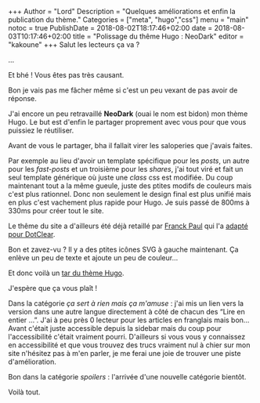 +++
Author = "Lord"
Description = "Quelques améliorations et enfin la publication du thème."
Categories = ["meta", "hugo","css"]
menu = "main"
notoc = true
PublishDate = 2018-08-02T18:17:46+02:00
date = 2018-08-03T10:17:46+02:00
title = "Polissage du thême Hugo : NeoDark"
editor = "kakoune"
+++
Salut les lecteurs ça va ?

…

Et bhé !
Vous êtes pas très causant.

Bon je vais pas me fâcher même si c'est un peu vexant de pas avoir de réponse.

J'ai encore un peu retravaillé **NeoDark** (ouai le nom est bidon) mon thème Hugo.
Le but est d'enfin le partager proprement avec vous pour que vous puissiez le réutiliser.

Avant de vous le partager, bha il fallait virer les saloperies que j'avais faites.

Par exemple au lieu d'avoir un template spécifique pour les *posts*, un autre pour les *fast-posts* et un troisième pour les *shares*, j'ai tout viré et fait un seul template générique où juste une *class* css est modifiée.
Du coup maintenant tout a la même gueule, juste des ptites modifs de couleurs mais c'est plus rationnel.
Donc non seulement le design final est plus unifié mais en plus c'est vachement plus rapide pour Hugo.
Je suis passé de 800ms à 330ms pour créer tout le site.

Le thême du site a d'ailleurs été déjà retaillé par [Franck Paul](https://open-time.net/) qui l'a [adapté pour DotClear](http://themes.dotaddict.org/galerie-dc2/details/neodark).

Bon et zavez-vu ?
Il y a des ptites icônes SVG à gauche maintenant.
Ça enlève un peu de texte et ajoute un peu de couleur…

Et donc voilà un [tar du thème Hugo](https://lord.re/tmp/neodark-18112018.tar). 

J'espère que ça vous plaît !

Dans la catégorie *ça sert à rien mais ça m'amuse* : j'ai mis un lien vers la version dans une autre langue directement à côté de chacun des “Lire en entier …”.
J'ai à peu près 0 lecteur pour les articles en franglais mais bon…
Avant c'était juste accessible depuis la sidebar mais du coup pour l'accessibilité c'était vraiment pourri.
D'ailleurs si vous vous y connaissez en accessibilité et que vous trouvez des trucs vraiment nul à chier sur mon site n'hésitez pas à m'en parler, je me ferai une joie de trouver une piste d'amélioration.

Bon dans la catégorie *spoilers* : l'arrivée d'une nouvelle catégorie bientôt.

Voilà tout.

